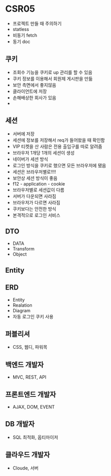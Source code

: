 # CSR05

- 프로젝트 만들 때 주의하기
- statless
- 비동기 fetch
- 동기 doc

## 쿠키
- 조회수 기능을 쿠키로 up 관리를 할 수 있음
- 쿠키 정보를 이용해서 회원제 게시판을 만듦
- 보안 측면에서 좋지않음
- 클라이언트에 저장
- 손해배상한 회사가 있음
- 

## 세션
- 서버에 저장
- 세션에 정보를 저장해서 req가 들어왔을 때 확인함
- VIP 티켓을 산 사람은 전용 출입구를 따로 알려줌
- 브라우저 1개당 1개의 세션이 생성
- 네이버가 세션 방식
- 로그인 방식을 쿠키로 했으면 모든 브라우저에 됐음
- 세션은 브라우저별로!!!!
- 보안상 세션 방식이 좋음
- f12 - application - cookie 
- 브라우저별로 세션값이 다름
- 서버가 다운되면 사라짐
- 브라우저가 다르면 사라짐
- 쿠키보다는 안전한 방식
- 본격적으로 로그인 서비스 

## DTO
- DATA
- Transform
- Object
## Entity
## ERD
- Entity
- Realation
- Diagram
- 자동 로그인 쿠키 사용
## 퍼블리셔
- CSS, 웹디, 파워목
## 백엔드 개발자
- MVC, REST, API
## 프론트엔드 개발자
- AJAX, DOM, EVENT
## DB 개발자
- SQL 최적화, 옵티마이저

## 클라우드 개발자  
- Cloude, 서버